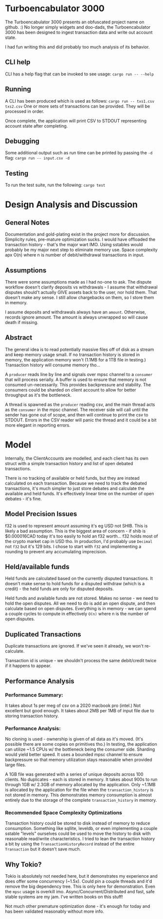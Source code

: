 # Turboencabulator 3000
The Turboencabulator 3000 presents an obfuscated project name on github. :)
No longer simply widgets and doo-dads, the Turboencabulator 3000 has been designed to ingest transaction data and write out account state.

I had fun writing this and did probably too much analysis of its behavior.

## CLI help
CLI has a help flag that can be invoked to see usage:
`cargo run -- --help`

## Running
A CLI has been produced which is used as follows:
`cargo run -- txs1.csv txs2.csv`
One or more sets of transactions can be provided. They will be processed in order.

Once complete, the application will print CSV to STDOUT representing account state after completing.

## Debugging
Some additional output such as run time can be printed by passing the `-d` flag:
`cargo run -- input.csv -d`

## Testing
To run the test suite, run the following:
`cargo test`

# Design Analysis and Discussion

## General Notes
Documentation and gold-plating exist in the project more for discussion.
Simplicity rules, pre-mature optimization sucks.
I would have offloaded the transaction history - that's the major wart IMO.
Using sstables would probably be my major next step to eliminate memory use.
Space complexity apx O(n) where n is number of debit/withdrawal transactions in input.

## Assumptions
There were some assumptions made as I had no-one to ask.
The dispute workflow doesn't clarify deposits vs withdrawals - I assume that withdrawal disputes should't 
actually GIVE assets back to the user, nor hold them. That doesn't make any sense.
I still allow chargebacks on them, so I store them in memory.

I assume deposits and withdrawals always have an `amount`.
Otherwise, records ignore amount. The amount is always unwrapped so will cause death if missing.

## Abstract
The general idea is to read potentially massive files off of disk as a stream and keep memory usage small.
If no transaction history is stored in memory, the application memory won't (1.1MB for a 1TB file in testing.)
Transaction history will consume memory tho...

A `producer` reads line by line and signals over mpsc channel to a `consumer` that will process serially. A buffer is used to ensure that memory
is not consumed un-necessarily. This provides backpressure and stability. 
The consumers could be sharded on client account to allow for better throughput as it's the bottleneck.

A thread is spawned as the `producer` reading csv, and the main thread acts as the `consumer` in the mpsc channel.
The receiver side will call until the sender has gone out of scope, and then will continue to print the csv to STDOUT.
Errors in the CSV reader will panic the thread and it could be a bit more elegant in reporting errors.

# Model
Internally, the ClientAccounts are modelled, and each client has its own struct with a simple transaction history and 
list of open debated transactions.

There is no tracking of available or held funds, but they are instead calculated on each transaction.
Because we need to track the debated transactions, it's much simpler to just store debates and calculate the available and held funds.
It's effectively linear time on the number of open debates - it's fine.

## Model Precision Issues

f32 is used to represent amount assuming it's eg USD not SHIB. This is likely a bad assumption.
This is the biggest area of concern - if shib is $0.000016CAD today it's too easily to hold an f32 worth...
f32 holds most of the crypto market cap in USD tho.
In production, I'd probably use `Decimal` not `f32` but it's 129 bits.
I chose to start with `f32` and implementing a rounding to prevent any accumulating imprecision.

## Held/available funds
Held funds are calculated based on the currently disputed transactions. 
It doesn't make sense to hold funds for a disputed withdraw (which is a credit) - the held funds are only for disputed deposits.

Held funds and available funds are not stored. Makes no sense - we need to hold the open disputes.
All we need to do is add an open dispute, and then calculate based on open disputes.
Everything is in memory - we can spend a couple cycles to compute in effectively `O(n)` where n is the number of open disputes.

## Duplicated Transactions
Duplicate transactions are ignored.
If we've seen it already, we won't re-calculate.

Transaction id is unique - we shouldn't process the same debit/credit twice if it happens to appear.

## Performance Analysis

### Performance Summary:
It takes about 1s per meg of csv on a 2020 macbook pro (intel.) Not excellent but good enough.
It takes about 2MB per 1MB of input file due to storing transaction history.

### Performance Analysis:
No cloning is used - ownership is given of all data as it's moved. (It's possible there are some copies on primitives tho.)
In testing, the application can utilize ~1.5 CPUs w/ the bottleneck being the consumer side. Sharding would yield better speed.
It uses a bounded mpsc channel to ensure backpressure so that memory utilization stays reasonable when provided large files.

A 1GB file was generated with a series of unique deposits across 100 clients. No duplicates - each is stored in memory.
It takes about 900s to run through 1GB w/ 2.3GB of memory allocated by the application. 
Only ~1.1MB is allocated by the application for the file when the `transaction_history` is not stored in memory.
This demonstrates memory consumption is almost entirely due to the storage of the complete `transaction_history` in memory.

### Recommended Space Complexity Optimizations
Transaction history could be stored to disk instead of memory to reduce consumption. 
Something like sqllite, leveldb, or even implementing a couple sstable "levels" ourselves could be used to move the history to disk
with reasonable read/write characteristics.
I tried to lean the transaction history a bit by using the `TransactionHistoryRecord` instead of the entire `Transaction` but it doesn't save much.

## Why Tokio?
Tokio is absolutely not needed here, but it demonstrates my experience and does offer some concurrency (~1.5x).
Could pin a couple threads and it'd remove the big dependency tree.
This is only here for demonstration. Even the `mpsc` usage is overkill imo.
Async/Concurrent/Distributed and fast, safe stable systems are my jam. I've written books on this stuff!

Not much other premature optimization done - it's enough for today and has been validated reasonably without more info.